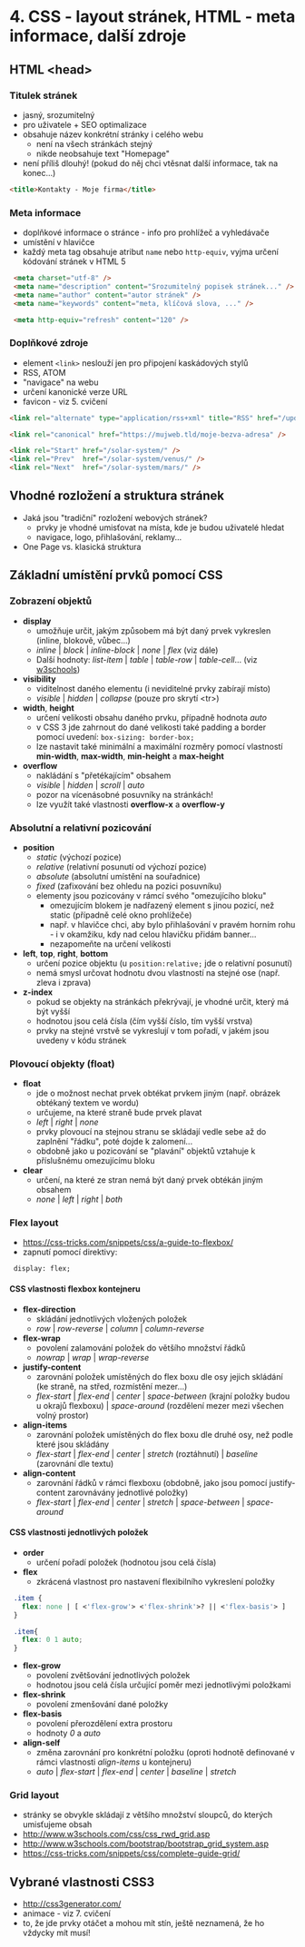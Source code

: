 # 4. CSS - layout stránek, HTML - meta informace, další zdroje

## HTML &lt;head&gt;
### Titulek stránek
 * jasný, srozumitelný
 * pro uživatele + SEO optimalizace
 * obsahuje název konkrétní stránky i celého webu
    * není na všech stránkách stejný
    * nikde neobsahuje text "Homepage"
 * není příliš dlouhý! (pokud do něj chci vtěsnat další informace, tak na konec...)

```html
<title>Kontakty - Moje firma</title>
```

### Meta informace
 * doplňkové informace o stránce - info pro prohlížeč a vyhledávače
 * umístění v hlavičce
 * každý meta tag obsahuje atribut ```name``` nebo ```http-equiv```, vyjma určení kódování stránek v HTML 5

```html
 <meta charset="utf-8" />
 <meta name="description" content="Srozumitelný popisek stránek..." />
 <meta name="author" content="autor stránek" />
 <meta name="keywords" content="meta, klíčová slova, ..." />

 <meta http-equiv="refresh" content="120" />
```

### Doplňkové zdroje
 * element ```<link>``` neslouží jen pro připojení kaskádových stylů
 * RSS, ATOM
 * "navigace" na webu
 * určení kanonické verze URL
 * favicon - viz 5. cvičení

 ```html
 <link rel="alternate" type="application/rss+xml" title="RSS" href="/updates.rdf" />

 <link rel="canonical" href="https://mujweb.tld/moje-bezva-adresa" />

 <link rel="Start" href="/solar-system/" />
 <link rel="Prev"  href="/solar-system/venus/" />
 <link rel="Next"  href="/solar-system/mars/" />
 ```


## Vhodné rozložení a struktura stránek
 * Jaká jsou "tradiční" rozložení webových stránek?
    * prvky je vhodné umisťovat na místa, kde je budou uživatelé hledat
    * navigace, logo, přihlašování, reklamy...
 * One Page vs. klasická struktura

## Základní umístění prvků pomocí CSS

### Zobrazení objektů

 * **display**
    * umožňuje určit, jakým způsobem má být daný prvek vykreslen (inline, blokově, vůbec...)
    * *inline* | *block* | *inline-block* | *none* | *flex* (viz dále)
    * Další hodnoty: *list-item* | *table* | *table-row* | *table-cell*... (viz [w3schools](http://www.w3schools.com/cssref/pr_class_display.asp))
 * **visibility**
    * viditelnost daného elementu (i neviditelné prvky zabírají místo)
    * *visible* | *hidden* | *collapse* (pouze pro skrytí &lt;tr&gt;)
 * **width**, **height**
    * určení velikosti obsahu daného prvku, případně hodnota *auto*
    * v CSS 3 jde zahrnout do dané velikosti také padding a border pomocí uvedení: ```box-sizing: border-box;```
    * lze nastavit také minimální a maximální rozměry pomocí vlastností **min-width**, **max-width**, **min-height** a **max-height**
 * **overflow**
    * nakládání s "přetékajícím" obsahem
    * *visible* | *hidden* | *scroll* | *auto*
    * pozor na vícenásobné posuvníky na stránkách!
    * lze využít také vlastnosti **overflow-x** a **overflow-y**

### Absolutní a relativní pozicování

 * **position**
    * *static* (výchozí pozice)
    * *relative* (relativní posunutí od výchozí pozice)
    * *absolute* (absolutní umístění na souřadnice)
    * *fixed* (zafixování bez ohledu na pozici posuvníku)
    * elementy jsou pozicovány v rámcí svého "omezujícího bloku"
        * omezujícím blokem je nadřazený element s jinou pozicí, než static (případně celé okno prohlížeče)
        * např. v hlavičce chci, aby bylo přihlašování v pravém horním rohu - i v okamžiku, kdy nad celou hlavičku přidám banner...
        * nezapomeňte na určení velikosti
 * **left**, **top**, **right**, **bottom**
    * určení pozice objektu (u ```position:relative;``` jde o relativní posunutí)
    * nemá smysl určovat hodnotu dvou vlastností na stejné ose (např. zleva i zprava)
 * **z-index**
    * pokud se objekty na stránkách překrývají, je vhodné určit, který má být vyšší
    * hodnotou jsou celá čísla (čím vyšší číslo, tím vyšší vrstva)
    * prvky na stejné vrstvě se vykreslují v tom pořadí, v jakém jsou uvedeny v kódu stránek

### Plovoucí objekty (float)

 * **float**
    * jde o možnost nechat prvek obtékat prvkem jiným (např. obrázek obtékaný textem ve wordu)
    * určujeme, na které straně bude prvek plavat
    * *left* | *right* | *none*
    * prvky plovoucí na stejnou stranu se skládají vedle sebe až do zaplnění "řádku", poté dojde k zalomení...
    * obdobně jako u pozicování se "plavání" objektů vztahuje k příslušnému omezujícímu bloku
 * **clear**
    * určení, na které ze stran nemá být daný prvek obtékán jiným obsahem
    * *none* | *left* | *right* | *both*

### Flex layout
 * https://css-tricks.com/snippets/css/a-guide-to-flexbox/
 * zapnutí pomocí direktivy:

 ``` display: flex;```

#### CSS vlastnosti flexbox kontejneru
 * **flex-direction**
    * skládání jednotlivých vložených položek
    * *row* | *row-reverse* | *column* | *column-reverse*
 * **flex-wrap**
    * povolení zalamování položek do většího množství řádků
    * *nowrap* | *wrap* | *wrap-reverse*
 * **justify-content**
    * zarovnání položek umístěných do flex boxu dle osy jejich skládání (ke straně, na střed, rozmístění mezer...)
    * *flex-start* | *flex-end* | *center* | *space-between* (krajní položky budou u okrajů flexboxu) | *space-around* (rozdělení mezer mezi všechen volný prostor)
 * **align-items**
    * zarovnání položek umístěných do flex boxu dle druhé osy, než podle které jsou skládány
    * *flex-start* | *flex-end* | *center* | *stretch* (roztáhnutí) | *baseline* (zarovnání dle textu)
 * **align-content**
    * zarovnání řádků v rámci flexboxu (obdobně, jako jsou pomocí justify-content zarovnávány jednotlivé položky)
    * *flex-start* | *flex-end* | *center* | *stretch* | *space-between* | *space-around*

#### CSS vlastnosti jednotlivých položek
 * **order**
    * určení pořadí položek (hodnotou jsou celá čísla)
 * **flex**
    * zkrácená vlastnost pro nastavení flexibilního vykreslení položky

```css
 .item {
   flex: none | [ <'flex-grow'> <'flex-shrink'>? || <'flex-basis'> ]
 }

 .item{
   flex: 0 1 auto;
 }
```

 * **flex-grow**
    * povolení zvětšování jednotlivých položek
    * hodnotou jsou celá čísla určující poměr mezi jednotlivými položkami
 * **flex-shrink**
    * povolení zmenšování dané položky
 * **flex-basis**
    * povolení přerozdělení extra prostoru
    * hodnoty *0* a *auto*
 * **align-self**
    * změna zarovnání pro konkrétní položku (oproti hodnotě definované v rámci vlastnosti *align-items* u kontejneru)
    * *auto* | *flex-start* | *flex-end* | *center* | *baseline* | *stretch*

### Grid layout
 * stránky se obvykle skládají z většího množství sloupců, do kterých umisťujeme obsah
 * http://www.w3schools.com/css/css_rwd_grid.asp
 * http://www.w3schools.com/bootstrap/bootstrap_grid_system.asp
 * https://css-tricks.com/snippets/css/complete-guide-grid/

## Vybrané vlastnosti CSS3
 * http://css3generator.com/
 * animace - viz 7. cvičení
 * to, že jde prvky otáčet a mohou mít stín, ještě neznamená, že ho vždycky mít musí!


